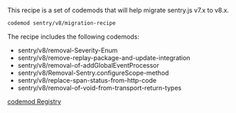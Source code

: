 This recipe is a set of codemods that will help migrate sentry.js v7.x to v8.x.  
```bash
codemod sentry/v8/migration-recipe
```

The recipe includes the following codemods:

- sentry/v8/removal-Severity-Enum
- sentry/v8/remove-replay-package-and-update-integration
- sentry/v8/removal-of-addGlobalEventProcessor
- sentry/v8/Removal-Sentry.configureScope-method
- sentry/v8/replace-span-status-from-http-code
- sentry/v8/removal-of-void-from-transport-return-types

[codemod Registry](https://codemod.com/registry/sentry-v8-migration-recipe)